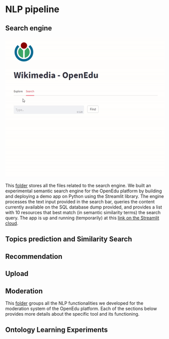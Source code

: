 # NLP pipeline
## Search engine
![Alt Text](https://github.com/WomenPlusPlus/deploy-impact-22-openedu-e/blob/Restructure/src/NLP/Content%20SearchDemo%20App/search_engine_video.gif)

This [folder](https://github.com/WomenPlusPlus/deploy-impact-22-openedu-e/tree/Restructure/src/NLP/Content%20SearchDemo%20App) stores all the files related to the search engine. We built an experimental semantic search engine for the OpenEdu platform by building and deploying a demo app on Python using the Streamlit library. The engine processes the text input provided in the search bar, queries the content currently available on the SQL database dump provided, and provides a list with 10 resources that best match (in semantic similarity terms) the search query. The app is up and running (temporarily) at this [link on the Streamlit cloud](https://slashlan-test-streamlit-openedu-search-engine-app-test-0qqrve.streamlit.app/). 

## Topics prediction and Similarity Search

## Recommendation

## Upload

## Moderation
This [folder](https://github.com/WomenPlusPlus/deploy-impact-22-openedu-e/tree/Restructure/src/NLP/Moderation) groups all the NLP functionalities we developed for the moderation system of the OpenEdu platform. Each of the sections below provides more details about the specific tool and its functioning.

## Ontology Learning Experiments

